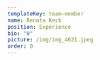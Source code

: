 ```yaml
---
templateKey: team-member
name: Renata Keck
position: Experience
bio: "0"
picture: /img/img_4621.jpeg
order: 0
---
```

